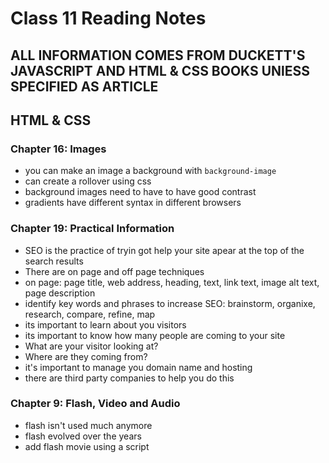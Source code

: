 # Class 11 Reading Notes

## ALL INFORMATION COMES FROM DUCKETT'S JAVASCRIPT AND HTML & CSS BOOKS UNlESS SPECIFIED AS ARTICLE

## HTML & CSS

### Chapter 16: Images

- you can make an image a background with `background-image`
- can create a rollover using css
- background images need to have to have good contrast
- gradients have different syntax in different browsers

### Chapter 19: Practical Information

- SEO is the practice of tryin got help your site apear at the top of the search results
- There are on page and off page techniques
- on page: page title, web address, heading, text, link text, image alt text, page description
- identify key words and phrases to increase SEO: brainstorm, organixe, research, compare, refine, map
- its important to learn about you visitors
- its important to know how many people are coming to your site
- What are your visitor looking at?
- Where are they coming from?
- it's important to manage you domain name and hosting
- there are third party companies to help you do this

### Chapter 9: Flash, Video and Audio

- flash isn't used much anymore
- flash evolved over the years
- add flash movie using a script
